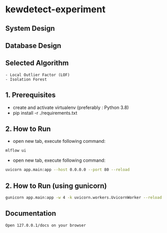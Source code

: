 # kewdetect-experiment

## System Design

## Database Design

## Selected Algorithm
    - Local Outlier Factor (LOF)
    - Isolation Forest


## 1. Prerequisites
- create and activate virtualenv (preferably : Python 3.8)
- pip install -r ./requirements.txt

## 2. How to Run
- open new tab, execute following command:
```bash
mlflow ui
```
- open new tab, execute following command:
```bash
uvicorn app.main:app --host 0.0.0.0 --port 80 --reload
```

## 2. How to Run (using gunicorn)
```bash
gunicorn app.main:app -w 4 -k uvicorn.workers.UvicornWorker --reload
```

## Documentation 
```
Open 127.0.0.1/docs on your browser
```